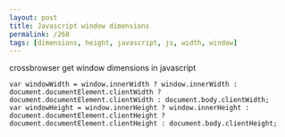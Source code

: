 ```yaml
---
layout: post
title: Javascript window dimensions
permalink: /268
tags: [dimensions, height, javascript, js, width, window]
---
```


crossbrowser get window dimensions in javascript

    var windowWidth = window.innerWidth ? window.innerWidth : document.documentElement.clientWidth ? document.documentElement.clientWidth : document.body.clientWidth;
    var windowHeight = window.innerHeight ? window.innerHeight : document.documentElement.clientHeight ? document.documentElement.clientHeight : document.body.clientHeight;
